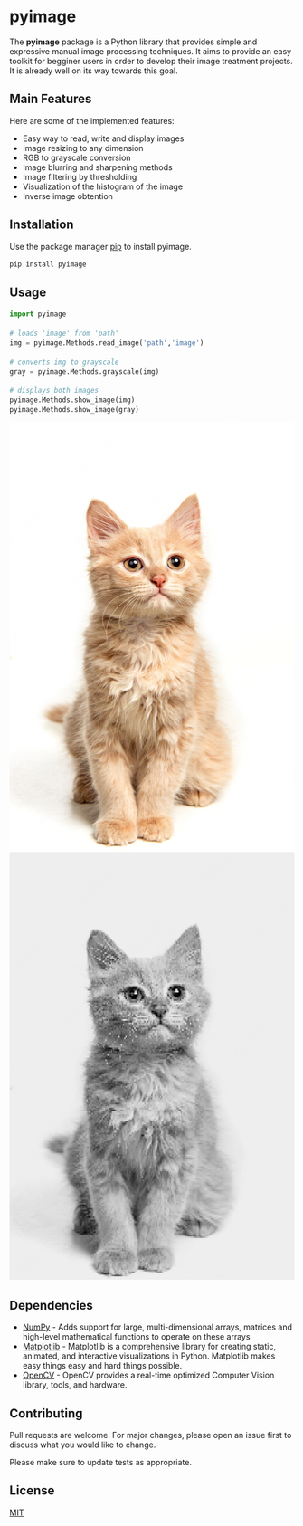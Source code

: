 # pyimage

The **pyimage** package is a Python library that provides simple and expressive manual image processing techniques. It aims to provide an easy toolkit for begginer users in order to develop their image treatment projects. It is already well on its way towards this goal.


## Main Features

Here are some of the implemented features: 

- Easy way to read, write and display images
- Image resizing to any dimension
- RGB to grayscale conversion
- Image blurring and sharpening methods
- Image filtering by thresholding
- Visualization of the histogram of the image
- Inverse image obtention

## Installation

Use the package manager [pip](https://pip.pypa.io/en/stable/) to install pyimage.

```bash
pip install pyimage
```

## Usage

```python
import pyimage

# loads 'image' from 'path'
img = pyimage.Methods.read_image('path','image')

# converts img to grayscale
gray = pyimage.Methods.grayscale(img)

# displays both images
pyimage.Methods.show_image(img)
pyimage.Methods.show_image(gray)
```
![Original image](/examples/cat.png "Original image")
![Image on grayscale](/examples/cat_grayscale.png "Image on grayscale")

## Dependencies
- [NumPy](https://numpy.org/) - Adds support for large, multi-dimensional arrays, matrices and high-level mathematical functions to operate on these arrays
- [Matplotlib](https://matplotlib.org) - Matplotlib is a comprehensive library for creating static, animated, and interactive visualizations in Python. Matplotlib makes easy things easy and hard things possible.
- [OpenCV](https://docs.opencv.org/4.x/d6/d00/tutorial_py_root.html) - OpenCV provides a real-time optimized Computer Vision library, tools, and hardware.

## Contributing
Pull requests are welcome. For major changes, please open an issue first to discuss what you would like to change.

Please make sure to update tests as appropriate.

## License
[MIT](https://choosealicense.com/licenses/mit/)
